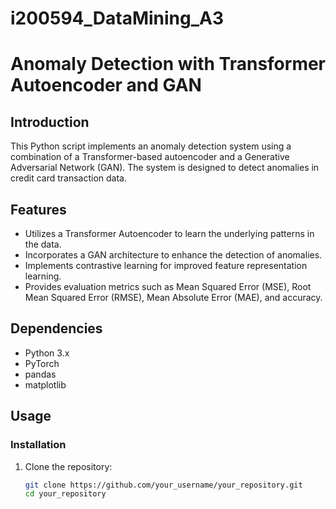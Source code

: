 # i200594_DataMining_A3
# Anomaly Detection with Transformer Autoencoder and GAN

## Introduction

This Python script implements an anomaly detection system using a combination of a Transformer-based autoencoder and a Generative Adversarial Network (GAN). The system is designed to detect anomalies in credit card transaction data.

## Features

- Utilizes a Transformer Autoencoder to learn the underlying patterns in the data.
- Incorporates a GAN architecture to enhance the detection of anomalies.
- Implements contrastive learning for improved feature representation learning.
- Provides evaluation metrics such as Mean Squared Error (MSE), Root Mean Squared Error (RMSE), Mean Absolute Error (MAE), and accuracy.

## Dependencies

- Python 3.x
- PyTorch
- pandas
- matplotlib

## Usage

### Installation

1. Clone the repository:

   ```bash
   git clone https://github.com/your_username/your_repository.git
   cd your_repository
